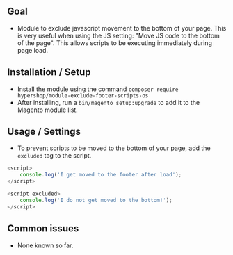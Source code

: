 ## Goal
- Module to exclude javascript movement to the bottom of your page. This is very useful when using the JS setting: "Move JS code to the bottom of the page". This allows scripts to be executing immediately during page load.

## Installation / Setup
- Install the module using the command `composer require hypershop/module-exclude-footer-scripts-os`
- After installing, run a `bin/magento setup:upgrade` to add it to the Magento module list.

## Usage / Settings
- To prevent scripts to be moved to the bottom of your page, add the `excluded` tag to the script.

``` javascript
<script>
    console.log('I get moved to the footer after load');
</script>

<script excluded>
    console.log('I do not get moved to the bottom!');
</script>
```

## Common issues
- None known so far.

